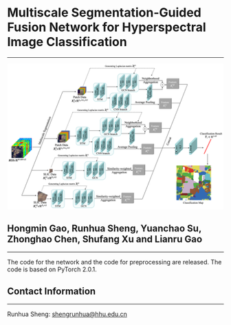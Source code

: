 # Multiscale Segmentation-Guided Fusion Network for Hyperspectral Image Classification

----------
![image](https://github.com/shengrunhua/MS2FN/blob/main/Overview%20of%20proposed%20MS2FN.png)
## Hongmin Gao, Runhua Sheng, Yuanchao Su, Zhonghao Chen, Shufang Xu and Lianru Gao
----------
The code for the network and the code for preprocessing are released. The code is based on PyTorch 2.0.1.
## Contact Information
----------
Runhua Sheng: shengrunhua@hhu.edu.cn
